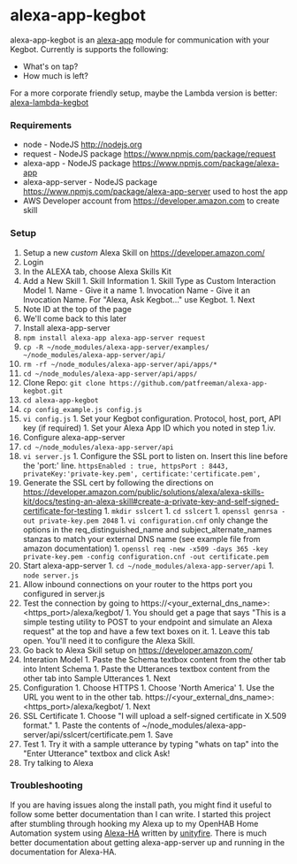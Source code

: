 # alexa-app-kegbot
alexa-app-kegbot is an [alexa-app](https://github.com/matt-kruse/alexa-app) module for communication with your Kegbot. Currently is supports the following:
* What's on tap?
* How much is left?

For a more corporate friendly setup, maybe the Lambda version is better: [alexa-lambda-kegbot](https://github.com/patfreeman/alexa-lambda-kegbot)

### Requirements
* node - NodeJS http://nodejs.org
* request - NodeJS package https://www.npmjs.com/package/request
* alexa-app - NodeJS package https://www.npmjs.com/package/alexa-app
* alexa-app-server - NodeJS package https://www.npmjs.com/package/alexa-app-server used to host the app
* AWS Developer account from https://developer.amazon.com to create skill

### Setup
1. Setup a new *custom* Alexa Skill on https://developer.amazon.com/
  1. Login
  1. In the ALEXA tab, choose Alexa Skills Kit
  1. Add a New Skill
    1. Skill Information
    1. Skill Type as Custom Interaction Model
    1. Name - Give it a name
    1. Invocation Name - Give it an Invocation Name. For "Alexa, Ask Kegbot..." use Kegbot.
    1. Next
  1. Note ID at the top of the page
  1. We'll come back to this later
1. Install alexa-app-server
  1. `npm install alexa-app alexa-app-server request`
  1. `cp -R ~/node_modules/alexa-app-server/examples/ ~/node_modules/alexa-app-server/api/`
  1. `rm -rf ~/node_modules/alexa-app-server/api/apps/*`
  1. `cd ~/node_modules/alexa-app-server/api/apps/`
1. Clone Repo: `git clone https://github.com/patfreeman/alexa-app-kegbot.git`
  1. `cd alexa-app-kegbot`
  1. `cp config_example.js config.js`
  1. `vi config.js`
    1. Set your Kegbot configuration. Protocol, host, port, API key (if required)
    1. Set your Alexa App ID which you noted in step 1.iv.
1. Configure alexa-app-server
  1. `cd ~/node_modules/alexa-app-server/api`
  1. `vi server.js`
    1. Configure the SSL port to listen on. Insert this line before the 'port:' line.
`httpsEnabled : true, httpsPort : 8443, privateKey:'private-key.pem', certificate:'certificate.pem',`
  1. Generate the SSL cert by following the directions on https://developer.amazon.com/public/solutions/alexa/alexa-skills-kit/docs/testing-an-alexa-skill#create-a-private-key-and-self-signed-certificate-for-testing
    1. `mkdir sslcert`
    1. `cd sslcert`
    1. `openssl genrsa -out private-key.pem 2048`
    1. `vi configuration.cnf` only change the options in the req_distinguished_name and subject_alternate_names stanzas to match your external DNS name (see example file from amazon documentation) 
    1. `openssl req -new -x509 -days 365 -key private-key.pem -config configuration.cnf -out certificate.pem`
  1. Start alexa-app-server
    1. `cd ~/node_modules/alexa-app-server/api`
    1. `node server.js`
  1. Allow inbound connections on your router to the https port you configured in server.js
  1. Test the connection by going to https://<your_external_dns_name>:<https_port>/alexa/kegbot/
    1. You should get a page that says "This is a simple testing utility to POST to your endpoint and simulate an Alexa request" at the top and have a few text boxes on it.
    1. Leave this tab open. You'll need it to configure the Alexa Skill.
1. Go back to Alexa Skill setup on https://developer.amazon.com/
  1. Interation Model
    1. Paste the Schema textbox content from the other tab into Intent Schema
    1. Paste the Utterances textbox content from the other tab into Sample Utterances
    1. Next
  1. Configuration
    1. Choose HTTPS
    1. Choose 'North America'
    1. Use the URL you went to in the other tab. https://<your_external_dns_name>:<https_port>/alexa/kegbot/
    1. Next
  1. SSL Certificate
    1. Choose "I will upload a self-signed certificate in X.509 format."
    1. Paste the contents of ~/node_modules/alexa-app-server/api/sslcert/certificate.pem
    1. Save
  1. Test
    1. Try it with a sample utterance by typing "whats on tap" into the "Enter Utterance" textbox and click Ask!
1. Try talking to Alexa

### Troubleshooting
If you are having issues along the install path, you might find it useful to follow some better documentation than I can write. I started this project after stumbling through hooking my Alexa up to my OpenHAB Home Automation system using [Alexa-HA](https://github.com/unityfire/alexa-ha) written by [unityfire](https://github.com/unityfire). There is much better documentation about getting alexa-app-server up and running in the documentation for Alexa-HA.

